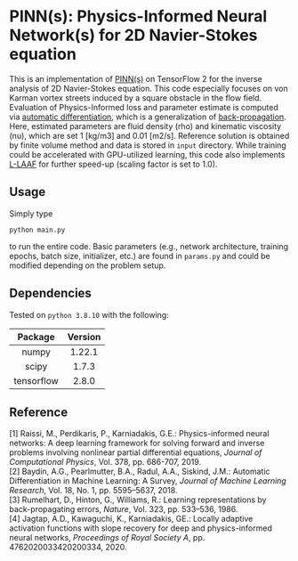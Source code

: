 # PINN(s): Physics-Informed Neural Network(s) for 2D Navier-Stokes equation

This is an implementation of [PINN(s)](https://doi.org/10.1016/j.jcp.2018.10.045) on TensorFlow 2 for the inverse analysis of 2D Navier-Stokes equation. This code especially focuses on von Karman vortex streets induced by a square obstacle in the flow field. Evaluation of Physics-Informed loss and parameter estimate is computed via [automatic differentiation](https://arxiv.org/abs/1502.05767), which is a generalization of [back-propagation](https://doi.org/10.1038/323533a0). Here, estimated parameters are fluid density (rho) and kinematic viscosity (nu), which are set 1 [kg/m3] and 0.01 [m2/s]. Reference solution is obtained by finite volume method and data is stored in <code>input</code> directory. While training could be accelerated with GPU-utilized learning, this code also implements [L-LAAF](https://doi.org/10.1098/rspa.2020.0334) for further speed-up (scaling factor is set to 1.0). 

## Usage
Simply type
```
python main.py
```
to run the entire code. Basic parameters (e.g., network architecture, training epochs, batch size, initializer, etc.) are found in <code>params.py</code> and could be modified depending on the problem setup. 

## Dependencies
Tested on <code>python 3.8.10</code> with the following:

|Package                      |Version|
| :---: | :---: |
|numpy                        |1.22.1|
|scipy                        |1.7.3|
|tensorflow                   |2.8.0|

## Reference
[1] Raissi, M., Perdikaris, P., Karniadakis, G.E.: Physics-informed neural networks: A deep learning framework for solving forward and inverse problems involving nonlinear partial differential equations, *Journal of Computational Physics*, Vol. 378, pp. 686-707, 2019. 
<br>
[2] Baydin, A.G., Pearlmutter, B.A., Radul, A.A., Siskind, J.M.: Automatic Differentiation in Machine Learning: A Survey, *Journal of Machine Learning Research*, Vol. 18, No. 1, pp. 5595–5637, 2018. 
<br>
[3] Rumelhart, D., Hinton, G., Williams, R.: Learning representations by back-propagating errors, *Nature*, Vol. 323, pp. 533–536, 1986. 
<br>
[4] Jagtap, A.D., Kawaguchi, K., Karniadakis, GE.: Locally adaptive activation functions with slope recovery for deep and physics-informed neural networks, *Proceedings of Royal Society A*, pp. 4762020033420200334, 2020. 
